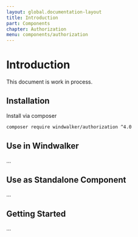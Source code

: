 ```yaml
---
layout: global.documentation-layout
title: Introduction
part: Components
chapter: Authorization
menu: components/authorization
---
```


# Introduction

This document is work in process.

## Installation

Install via composer

```bash
composer require windwalker/authorization ^4.0
```

## Use in Windwalker

...

## Use as Standalone Component

...

## Getting Started

...
